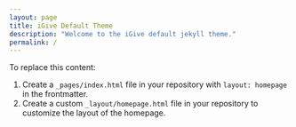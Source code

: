 ```yaml
---
layout: page
title: iGive Default Theme
description: "Welcome to the iGive default jekyll theme."
permalink: /
---
```


To replace this content:

1. Create a `_pages/index.html` file in your repository with `layout: homepage` in the frontmatter.
2. Create a custom `_layout/homepage.html` file in your repository to customize the layout of the homepage. 
